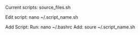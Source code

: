 Current scripts:
  source_files.sh

Edit script: nano ~/.script_name.sh

Add Script: 
  Run: nano ~/.bashrc
  Add: soure ~/.script_name.sh
 
 
